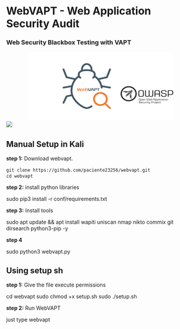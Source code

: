 # WebVAPT - Web Application Security Audit
###  Web Security Blackbox Testing with VAPT

<center><img src="https://raw.githubusercontent.com/paciente23256/webvapt/main/images/logo.png">
</center>

<a target="_blank" href="https://en.wikipedia.org/wiki/Python_(programming_language)">
<img src="https://img.shields.io/static/v1?label=python&message=3.10%20|%203.11&color=informational&logo=python"/>
</a>
<p></p>

## Manual Setup in Kali 

**step 1:** Download webvapt. 

    git clone https://github.com/paciente23256/webvapt.git
    cd webvapt
    
**step 2:** install python libraries

sudo pip3 install -r conf/requirements.txt

**step 3:** Install tools

sudo apt update && apt install wapiti uniscan nmap nikto commix git dirsearch python3-pip -y

**step 4**

sudo python3 webvapt.py

## Using setup sh

**step 1:** Give the file execute permissions

cd webvapt
sudo chmod +x setup.sh
sudo ./setup.sh

**step 2:** Run WebVAPT

just type webvapt

